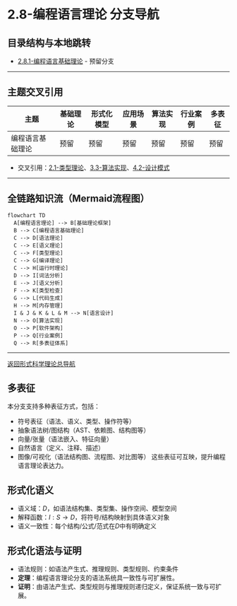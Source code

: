 # 2.8-编程语言理论 分支导航

## 目录结构与本地跳转

- [2.8.1-编程语言基础理论](2.8.1-编程语言基础理论.md) - 预留分支

---

## 主题交叉引用

| 主题      | 基础理论 | 形式化模型 | 应用场景 | 算法实现 | 行业案例 | 多表征 |
|-----------|----------|------------|----------|----------|----------|--------|
| 编程语言基础理论| 预留 | 预留       | 预留     | 预留     | 预留     | 预留   |

- 交叉引用：[2.1-类型理论](../2.1-类型理论/README.md)、[3.3-算法实现](../../../3-数据模型与算法/3.3-算法实现/README.md)、[4.2-设计模式](../../../4-软件架构与工程/4.2-设计模式/README.md)

---

## 全链路知识流（Mermaid流程图）

```mermaid
flowchart TD
  A[编程语言理论] --> B[基础理论框架]
  B --> C[编程语言基础理论]
  C --> D[语法理论]
  C --> E[语义理论]
  C --> F[类型理论]
  C --> G[编译理论]
  C --> H[运行时理论]
  D --> I[词法分析]
  E --> J[语义分析]
  F --> K[类型检查]
  G --> L[代码生成]
  H --> M[内存管理]
  I & J & K & L & M --> N[语言设计]
  N --> O[算法实现]
  O --> P[软件架构]
  P --> Q[行业案例]
  Q --> R[多表征体系]
```

---

[返回形式科学理论总导航](../README.md)

## 多表征
本分支支持多种表征方式，包括：
- 符号表征（语法、语义、类型、操作符等）
- 抽象语法树/图结构（AST、依赖图、结构图等）
- 向量/张量（语法嵌入、特征向量）
- 自然语言（定义、注释、描述）
- 图像/可视化（语法结构图、流程图、对比图等）
这些表征可互映，提升编程语言理论表达力。

## 形式化语义
- 语义域：$D$，如语法结构集、类型集、操作空间、模型空间
- 解释函数：$I: S \to D$，将符号/结构映射到具体语义对象
- 语义一致性：每个结构/公式/范式在$D$中有明确定义

## 形式化语法与证明
- 语法规则：如语法产生式、推理规则、类型规则、约束条件
- **定理**：编程语言理论分支的语法系统具一致性与可扩展性。
- **证明**：由语法产生式、类型规则与推理规则递归定义，保证系统一致与可扩展。
